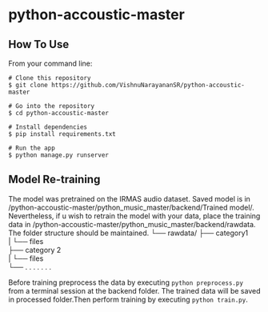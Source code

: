 # python-accoustic-master

## How To Use
From your command line:

```
# Clone this repository
$ git clone https://github.com/VishnuNarayananSR/python-accoustic-master

# Go into the repository
$ cd python-accoustic-master

# Install dependencies
$ pip install requirements.txt

# Run the app
$ python manage.py runserver
```

## Model Re-training
The model was pretrained on the IRMAS audio dataset. Saved model is in /python-accoustic-master/python_music_master/backend/Trained model/.
Nevertheless, if u wish to retrain the model with your data, place the training data in /python-accoustic-master/python_music_master/backend/rawdata. The folder structure should be maintained.
└── rawdata/
    ├── category1 <br>
    |     └── files <br>
    ├── category 2 <br>
    |      └── files <br>
    └── . . . . . . . <br>
    
Before training preprocess the data by executing ```python preprocess.py``` from a terminal session at the backend folder. The trained data will be saved in processed folder.Then perform training by executing ```python train.py```.
